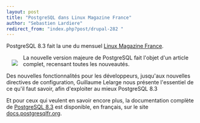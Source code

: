 ```yaml
---
layout: post
title: "PostgreSQL dans Linux Magazine France"
author: "Sebastien Lardiere"
redirect_from: "index.php?post/drupal-282 "
---
```




<p>PostgreSQL 8.3 fait la une du mensuel <a href="http://www.gnulinuxmag.com/">Linux Magazine France</a>.</p>

<!--break-->

<img src="http://ed-diamond.com/bigres/lmag103.jpg" style="margin: 1em; float: left;" />

<p>La nouvelle version majeure de PostgreSQL fait l'objet d'un article complet, recensant toutes les nouveautés.</p>

<p>Des nouvelles fonctionnalités pour les développeurs, jusqu'aux nouvelles directives de configuration, Guillaume Lelarge nous présente l'essentiel de ce qu'il faut savoir, afin d'exploiter au mieux PostgreSQL 8.3</p>

<p>Et pour ceux qui veulent en savoir encore plus, la documentation complète de <a href="http://docs.postgresqlfr.org/8.3/">PostgreSQL 8.3</a> est disponible, en français, sur le site <a href="http://docs.postgresqlfr.org/">docs.postgresqlfr.org</a>.</p>

<p style="clear: both;">&nbsp;</p>